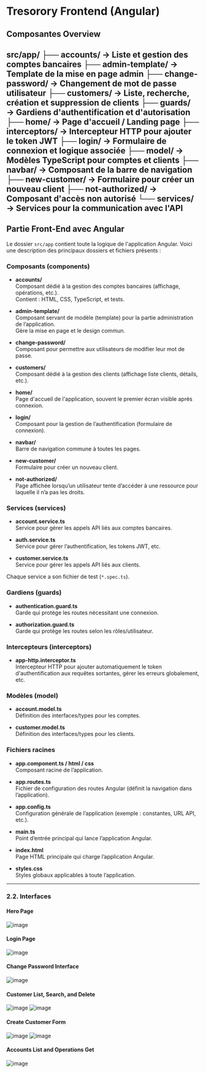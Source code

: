 # Tresorory Frontend (Angular)
## Composantes Overview
src/app/
├── accounts/ → Liste et gestion des comptes bancaires
├── admin-template/ → Template de la mise en page admin
├── change-password/ → Changement de mot de passe utilisateur
├── customers/ → Liste, recherche, création et suppression de clients
├── guards/ → Gardiens d'authentification et d'autorisation
├── home/ → Page d'accueil / Landing page
├── interceptors/ → Intercepteur HTTP pour ajouter le token JWT
├── login/ → Formulaire de connexion et logique associée
├── model/ → Modèles TypeScript pour comptes et clients
├── navbar/ → Composant de la barre de navigation
├── new-customer/ → Formulaire pour créer un nouveau client
├── not-authorized/ → Composant d'accès non autorisé
└── services/ → Services pour la communication avec l'API
---

## Partie Front-End avec Angular

Le dossier `src/app` contient toute la logique de l'application Angular. Voici une description des principaux dossiers et fichiers présents :

### Composants (components)

- **accounts/**  
  Composant dédié à la gestion des comptes bancaires (affichage, opérations, etc.).  
  Contient : HTML, CSS, TypeScript, et tests.

- **admin-template/**  
  Composant servant de modèle (template) pour la partie administration de l’application.  
  Gère la mise en page et le design commun.

- **change-password/**  
  Composant pour permettre aux utilisateurs de modifier leur mot de passe.

- **customers/**  
  Composant dédié à la gestion des clients (affichage liste clients, détails, etc.).

- **home/**  
  Page d'accueil de l'application, souvent le premier écran visible après connexion.

- **login/**  
  Composant pour la gestion de l’authentification (formulaire de connexion).

- **navbar/**  
  Barre de navigation commune à toutes les pages.

- **new-customer/**  
  Formulaire pour créer un nouveau client.

- **not-authorized/**  
  Page affichée lorsqu’un utilisateur tente d’accéder à une ressource pour laquelle il n’a pas les droits.

### Services (services)

- **account.service.ts**  
  Service pour gérer les appels API liés aux comptes bancaires.

- **auth.service.ts**  
  Service pour gérer l’authentification, les tokens JWT, etc.

- **customer.service.ts**  
  Service pour gérer les appels API liés aux clients.

Chaque service a son fichier de test (`*.spec.ts`).

### Gardiens (guards)

- **authentication.guard.ts**  
  Garde qui protège les routes nécessitant une connexion.

- **authorization.guard.ts**  
  Garde qui protège les routes selon les rôles/utilisateur.

### Intercepteurs (interceptors)

- **app-http.interceptor.ts**  
  Intercepteur HTTP pour ajouter automatiquement le token d'authentification aux requêtes sortantes, gérer les erreurs globalement, etc.

### Modèles (model)

- **account.model.ts**  
  Définition des interfaces/types pour les comptes.

- **customer.model.ts**  
  Définition des interfaces/types pour les clients.

### Fichiers racines

- **app.component.ts / html / css**  
  Composant racine de l’application.

- **app.routes.ts**  
  Fichier de configuration des routes Angular (définit la navigation dans l’application).

- **app.config.ts**  
  Configuration générale de l’application (exemple : constantes, URL API, etc.).

- **main.ts**  
  Point d’entrée principal qui lance l’application Angular.

- **index.html**  
  Page HTML principale qui charge l’application Angular.

- **styles.css**  
  Styles globaux applicables à toute l’application.

---

### 2.2. Interfaces

#### Hero Page 
![image](https://github.com/user-attachments/assets/0c725ed4-33c3-4c05-a6e6-ab8c99e887f8)

#### Login Page  
![image](https://github.com/user-attachments/assets/b625898b-768b-4d38-a16d-51ce43c264dd)

#### Change Password Interface  
![image](https://github.com/user-attachments/assets/6a5fcd4c-f75a-45c3-8872-3f34bb663053)

#### Customer List, Search, and Delete  
![image](https://github.com/user-attachments/assets/2bb1dcc4-5109-4f39-a7ac-db738c5e3fd2)
![image](https://github.com/user-attachments/assets/129bdc33-8953-4da5-bd72-ca4638930ae6)

#### Create Customer Form  
![image](https://github.com/user-attachments/assets/e5ab082d-73cb-44a0-a61b-3dbcf8bb8d2b)
![image](https://github.com/user-attachments/assets/8c305035-0ea1-4d85-8ada-1ea73f138933)

#### Accounts List and Operations Get 
![image](https://github.com/user-attachments/assets/b9f081f4-6692-489b-a450-cf9433988434)

